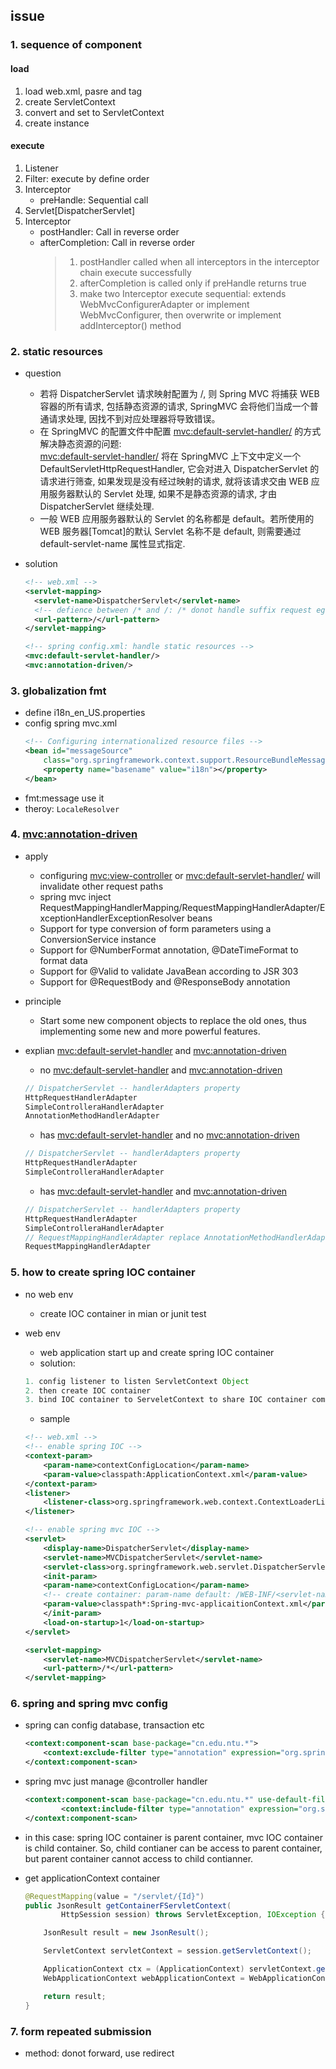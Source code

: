 ## issue

### 1. sequence of component

#### load

1. load web.xml, pasre <listener> and <context-param> tag
2. create ServletContext
3. convert <context-param> and set to ServletContext
4. create <listener> instance

#### execute

1. Listener
2. Filter: execute by define order
3. Interceptor
   - preHandle: Sequential call
4. Servlet[DispatcherServlet]
5. Interceptor
   - postHandler: Call in reverse order
   - afterCompletion: Call in reverse order
     > 1. postHandler called when all interceptors in the interceptor chain execute successfully
     > 2. afterCompletion is called only if preHandle returns true
     > 3. make two Interceptor execute sequential: extends WebMvcConfigurerAdapter or implement WebMvcConfigurer, then overwrite or implement addInterceptor() method

### 2. static resources

- question

  - 若将 DispatcherServlet 请求映射配置为 /, 则 Spring MVC 将捕获 WEB 容器的所有请求, 包括静态资源的请求, SpringMVC 会将他们当成一个普通请求处理, 因找不到对应处理器将导致错误。<br/>
  - 在 SpringMVC 的配置文件中配置 <mvc:default-servlet-handler/> 的方式解决静态资源的问题: <br/>
    <mvc:default-servlet-handler/> 将在 SpringMVC 上下文中定义一个 DefaultServletHttpRequestHandler,
    它会对进入 DispatcherServlet 的请求进行筛查, 如果发现是没有经过映射的请求, 就将该请求交由 WEB 应用服务器默认的 Servlet 处理,
    如果不是静态资源的请求, 才由 DispatcherServlet 继续处理.<br/>
  - 一般 WEB 应用服务器默认的 Servlet 的名称都是 default。若所使用的 WEB 服务器[Tomcat]的默认 Servlet 名称不是 default, 则需要通过 default-servlet-name 属性显式指定.<br/>

- solution

  ```xml
  <!-- web.xml -->
  <servlet-mapping>
    <servlet-name>DispatcherServlet</servlet-name>
    <!-- defience between /* and /: /* donot handle suffix request eg. .jsp -->
    <url-pattern>/</url-pattern>
  </servlet-mapping>

  <!-- spring config.xml: handle static resources -->
  <mvc:default-servlet-handler/>
  <mvc:annotation-driven/>
  ```

### 3. globalization fmt

- define i18n_en_US.properties
- config spring mvc.xml
  ```xml
  <!-- Configuring internationalized resource files -->
  <bean id="messageSource"
      class="org.springframework.context.support.ResourceBundleMessageSource">
      <property name="basename" value="i18n"></property>
  </bean>
  ```
- fmt:message use it
- theroy: `LocaleResolver`

### 4. <mvc:annotation-driven>

- apply

  - configuring <mvc:view-controller> or <mvc:default-servlet-handler/> will invalidate other request paths
  - spring mvc inject RequestMappingHandlerMapping/RequestMappingHandlerAdapter/ExceptionHandlerExceptionResolver beans
  - Support for type conversion of form parameters using a ConversionService instance
  - Support for @NumberFormat annotation, @DateTimeFormat to format data
  - Support for @Valid to validate JavaBean according to JSR 303
  - Support for @RequestBody and @ResponseBody annotation

- principle

  - Start some new component objects to replace the old ones, thus implementing some new and more powerful features.

- explian <mvc:default-servlet-handler> and <mvc:annotation-driven>
  - no <mvc:default-servlet-handler> and <mvc:annotation-driven>
  ```java
  // DispatcherServlet -- handlerAdapters property
  HttpRequestHandlerAdapter
  SimpleControlleraHandlerAdapter
  AnnotationMethodHandlerAdapter
  ```
  - has <mvc:default-servlet-handler> and no <mvc:annotation-driven>
  ```java
  // DispatcherServlet -- handlerAdapters property
  HttpRequestHandlerAdapter
  SimpleControlleraHandlerAdapter
  ```
  - has <mvc:default-servlet-handler> and <mvc:annotation-driven>
  ```java
  // DispatcherServlet -- handlerAdapters property
  HttpRequestHandlerAdapter
  SimpleControlleraHandlerAdapter
  // RequestMappingHandlerAdapter replace AnnotationMethodHandlerAdapter
  RequestMappingHandlerAdapter
  ```

### 5. how to create spring IOC container

- no web env
  - create IOC container in mian or junit test
- web env

  - web application start up and create spring IOC container
  - solution:

  ```java
  1. config listener to listen ServletContext Object
  2. then create IOC container
  3. bind IOC container to ServeletContext to share IOC container component
  ```

  - sample

  ```xml
  <!-- web.xml -->
  <!-- enable spring IOC -->
  <context-param>
      <param-name>contextConfigLocation</param-name>
      <param-value>classpath:ApplicationContext.xml</param-value>
  </context-param>
  <listener>
      <listener-class>org.springframework.web.context.ContextLoaderListener</listener-class>
  </listener>

  <!-- enable spring mvc IOC -->
  <servlet>
      <display-name>DispatcherServlet</display-name>
      <servlet-name>MVCDispatcherServlet</servlet-name>
      <servlet-class>org.springframework.web.servlet.DispatcherServlet</servlet-class>
      <init-param>
      <param-name>contextConfigLocation</param-name>
      <!-- create container: param-name default: /WEB-INF/<servlet-name>-servlet.xml -->
      <param-value>classpath*:Spring-mvc-applicaitionContext.xml</param-value>
      </init-param>
      <load-on-startup>1</load-on-startup>
  </servlet>

  <servlet-mapping>
      <servlet-name>MVCDispatcherServlet</servlet-name>
      <url-pattern>/*</url-pattern>
  </servlet-mapping>
  ```

### 6. spring and spring mvc config

- spring can config database, transaction etc
  ```xml
  <context:component-scan base-package="cn.edu.ntu.*">
      <context:exclude-filter type="annotation" expression="org.springframework.stereotype.Controller"/>
  </context:component-scan>
  ```
- spring mvc just manage @controller handler

  ```xml
  <context:component-scan base-package="cn.edu.ntu.*" use-default-filters="false">
          <context:include-filter type="annotation" expression="org.springframework.stereotype.Controller"/>
  </context:component-scan>
  ```

- in this case: spring IOC container is parent container, mvc IOC container is child container. So, child contianer can be access to parent container, but parent container cannot access to child contianner.

- get applicationContext container

  ```java
  @RequestMapping(value = "/servlet/{Id}")
  public JsonResult getContainerFServletContext(
          HttpSession session) throws ServletException, IOException {

      JsonResult result = new JsonResult();

      ServletContext servletContext = session.getServletContext();

      ApplicationContext ctx = (ApplicationContext) servletContext.getAttribute(WebApplicationContext.ROOT_WEB_APPLICATION_CONTEXT_ATTRIBUTE);
      WebApplicationContext webApplicationContext = WebApplicationContextUtils.getWebApplicationContext(servletContext);

      return result;
  }
  ```

### 7. form repeated submission

- method: donot forward, use redirect

